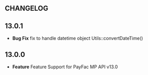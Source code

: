CHANGELOG
---------

## 13.0.1
* **Bug Fix** fix to handle datetime object Utils::convertDateTime() 

## 13.0.0
* **Feature** Feature Support for PayFac MP API v13.0
